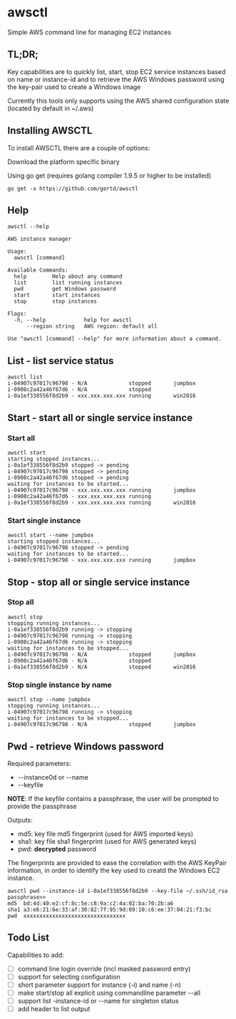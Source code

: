 # awsctl
Simple AWS command line for managing EC2 instances

## TL;DR;
Key capabilities are to quickly list, start, stop EC2 service instances based on name or instance-id and to retrieve the AWS Windows password using the key-pair used to create a Windows image

Currently this tools only supports using the AWS shared configuration state (located by default in ~/.aws)

## Installing AWSCTL
To install AWSCTL there are a couple of options:

Download the platform specific binary

Using go get (requires golang compiler 1.9.5 or higher to be installed)

	go get -x https://github.com/gertd/awsctl

## Help

	awsctl --help

	AWS instance manager
	
	Usage:
	  awsctl [command]
	
	Available Commands:
	  help        Help about any command
	  list        list running instances
	  pwd         get Windows password
	  start       start instances
	  stop        stop instances
	
	Flags:
	  -h, --help            help for awsctl
	      --region string   AWS region: default all
	
	Use "awsctl [command] --help" for more information about a command.

## List - list service status

	awsctl list
	i-04907c97017c96798 - N/A             stopped       jumpbox
	i-0908c2a42a46f67d6 - N/A             stopped
	i-0a1ef338556f8d2b9 - xxx.xxx.xxx.xxx running       win2016

## Start - start all or single service instance

### Start all 

	awsctl start
	starting stopped instances...
	i-0a1ef338556f8d2b9 stopped -> pending
	i-04907c97017c96798 stopped -> pending
	i-0908c2a42a46f67d6 stopped -> pending
	waiting for instances to be started...
	i-04907c97017c96798 - xxx.xxx.xxx.xxx running       jumpbox
	i-0908c2a42a46f67d6 - xxx.xxx.xxx.xxx running
	i-0a1ef338556f8d2b9 - xxx.xxx.xxx.xxx running       win2016

### Start single instance

	awsctl start --name jumpbox
	starting stopped instances...
	i-04907c97017c96798 stopped -> pending
	waiting for instances to be started...
	i-04907c97017c96798 - xxx.xxx.xxx.xxx running       jumpbox

## Stop - stop all or single service instance

### Stop all 
	awsctl stop
	stopping running instances...
	i-0a1ef338556f8d2b9 running -> stopping
	i-04907c97017c96798 running -> stopping
	i-0908c2a42a46f67d6 running -> stopping
	waiting for instances to be stopped...
	i-04907c97017c96798 - N/A             stopped       jumpbox
	i-0908c2a42a46f67d6 - N/A             stopped
	i-0a1ef338556f8d2b9 - N/A             stopped       win2016

### Stop single instance by name 

	awsctl stop --name jumpbox
	stopping running instances...
	i-04907c97017c96798 running -> stopping
	waiting for instances to be stopped...
	i-04907c97017c96798 - N/A             stopped       jumpbox

## Pwd - retrieve Windows password

Required parameters:

* --instance0d or --name 
* --keyfile

**NOTE**: If the keyfile contains a passphrase, the user will be prompted to provide the passphrase

Outputs:

* md5:  key file md5 fingerprint (used for AWS imported keys)
* sha1: key file sha1 fingerprint (used for AWS generated keys)
* pwd: **decrypted** password 

The fingerprints are provided to ease the correlation with the AWS KeyPair information, in order to identify the key used to creatd the Windows EC2 instance.


	awsctl pwd --instance-id i-0a1ef338556f8d2b9 --key-file ~/.ssh/id_rsa
	passphrase>>
	md5  bd:4d:40:e2:cf:8c:5e:c8:9a:c2:4a:02:ba:70:2b:a6
	sha1 a3:e6:21:6e:33:af:30:82:7f:95:9d:09:10:c6:ee:37:04:21:f3:bc
	pwd  xxxxxxxxxxxxxxxxxxxxxxxxxxxxxxxx

## Todo List

Capabilities to add:

- [ ] command line login override (incl masked password entry)
- [ ] support for selecting configuration
- [ ] short parameter support for instance (-i) and name (-n)
- [ ] make start/stop all explicit using commandline parameter --all
- [ ] support list -instance-id or --name for singleton status
- [ ] add header to list output
